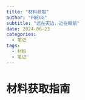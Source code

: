 ```yaml
---
title: "材料获取"
author: "FQEGG"
subtitle: "远在天边，近在眼前"
date: 2024-06-23
categories:
  - 笔记
tags:
  - 材料
  - 笔记
---
```


# 材料获取指南


